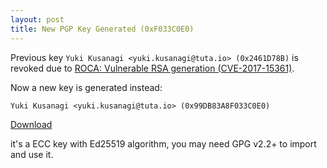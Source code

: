 ```yaml
---
layout: post
title: New PGP Key Generated (0xF033C0E0)
---
```


Previous key `Yuki Kusanagi <yuki.kusanagi@tuta.io> (0x2461D78B)` is revoked due to [ROCA: Vulnerable RSA generation (CVE-2017-15361)](https://crocs.fi.muni.cz/public/papers/rsa_ccs17).

Now a new key is generated instead:

`Yuki Kusanagi <yuki.kusanagi@tuta.io> (0x99DB83A8F033C0E0)` 

[Download](https://pgp.key-server.io/download/0x99DB83A8F033C0E0)

it's a ECC key with Ed25519 algorithm, you may need GPG v2.2+ to import and use it.
